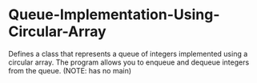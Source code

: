 # Queue-Implementation-Using-Circular-Array
Defines a class that represents a queue of integers implemented using a
circular array. The program allows you to enqueue and
dequeue integers from the queue. (NOTE: has no main)
